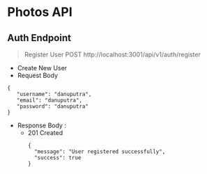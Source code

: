 # Photos API

## Auth Endpoint

> Register User
> POST http://localhost:3001/api/v1/auth/register

* Create New User
* Request Body
 ```
 {
    "username": "danuputra",
    "email": "danuputra",
    "password": "danuputra"
 }
 ```
* Response Body :
     * 201 Created
       ```
       {
         "message": "User registered successfully",
         "success": true
       }
       ```
